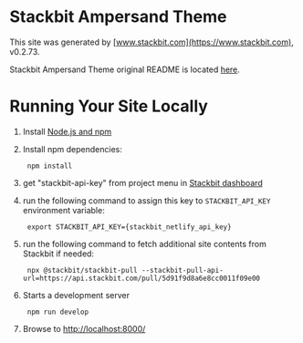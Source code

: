 # Stackbit Ampersand Theme

This site was generated by [www.stackbit.com](https://www.stackbit.com), v0.2.73.

Stackbit Ampersand Theme original README is located [here](./README.theme.md).

# Running Your Site Locally

1. Install [Node.js and npm](https://nodejs.org/en/)

1. Install npm dependencies:

        npm install

1. get "stackbit-api-key" from project menu in [Stackbit dashboard](https://app.stackbit.com/dashboard)

1. run the following command to assign this key to `STACKBIT_API_KEY` environment variable:

        export STACKBIT_API_KEY={stackbit_netlify_api_key}

1. run the following command to fetch additional site contents from Stackbit if needed:

        npx @stackbit/stackbit-pull --stackbit-pull-api-url=https://api.stackbit.com/pull/5d91f9d8a6e8cc0011f09e00

1. Starts a development server

        npm run develop

1. Browse to [http://localhost:8000/](http://localhost:8000/)
